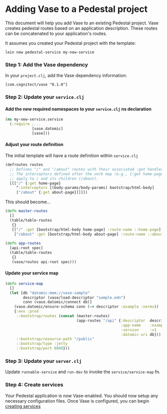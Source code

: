 Adding Vase to a Pedestal project
=================================

This document will help you add Vase to an existing Pedestal project. Vase creates pedestal routes based on an application description. These routes can be concatenated to your application's routes.

It assumes you created your Pedestal project with the template:

```
lein new pedestal-service my-new-service
```

### Step 1: Add the Vase dependency

In your `project.clj`, add the Vase dependency information:

```
[com.cognitect/vase "0.1.0"]
```

### Step 2: Update your `service.clj`

#### Add the new required namespaces to your `service.clj` ns declaration

```clojure
(ns my-new-service.service
  (:require ;...
            [vase.datomic]
            [vase]))
```

#### Adjust your route definition

The initial template will have a route definition within `service.clj`

```clojure
(defroutes routes
  ;; Defines "/" and "/about" routes with their associated :get handlers.
  ;; The interceptors defined after the verb map (e.g., {:get home-page}
  ;; apply to / and its children (/about).
  [[["/" {:get home-page}
     ^:interceptors [(body-params/body-params) bootstrap/html-body]
     ["/about" {:get about-page}]]]])
```

This should become...

```clojure
(defn master-routes
  []
  (table/table-routes
   {}
   [["/" :get [bootstrap/html-body home-page] :route-name ::home-page]
    ["/about" :get [bootstrap/html-body about-page] :route-name ::about-page]]))
    
(defn app-routes
  [api-root spec]
  (table/table-routes
   {}
   (vase/routes api-root spec)))
```

#### Update your service map

```clojure
(defn service-map
  []
  (let [db "datomic:mem://vase-sample"
        descriptor (vase/load-descriptor "sample.edn")
        conn (vase.datomic/connect db)]
    (vase.datomic/ensure-schema conn (-> descriptor :example :norms))
    {:env :prod
     ::bootstrap/routes (concat (master-routes)
                                (app-routes "/api" {:descriptor  descriptor
                                                    :app-name    :example
                                                    :version     :v1
                                                    :datomic-uri db}))
     ::bootstrap/resource-path "/public"
     ::bootstrap/type :jetty
     ::bootstrap/port 8080}))
```

### Step 3: Update your `server.clj`

Update `runnable-service` and `run-dev` to invoke the `service/service-map` fn.

### Step 4: Create services

Your Pedestal application is now Vase-enabled.  You should now setup any
necessary configuration files.  Once Vase is configured, you can begin
[creating services](./your_first_api.mkd)

